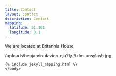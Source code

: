 ```yaml
---
title: Contact
layout: contact
description: Contact
mapping:
  latitude: 51.101
  longitude: 0.1
---
```

We are located at Britannia House

/uploads/benjamin-davies-oja2ty_9zlm-unsplash.jpg




    {% include jekyll_mapping.html %}
    </body>
    
